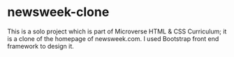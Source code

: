 # newsweek-clone
This is a solo project which is part of Microverse HTML &amp; CSS Curriculum; it is a clone of the homepage of newsweek.com.  I used Bootstrap front end framework to design it.
